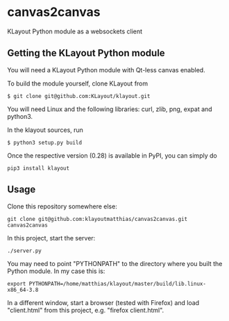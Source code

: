 # canvas2canvas

KLayout Python module as a websockets client

## Getting the KLayout Python module

You will need a KLayout Python module with Qt-less canvas enabled.

To build the module yourself, clone KLayout from

```
$ git clone git@github.com:KLayout/klayout.git
```

You will need Linux and the following libraries: curl, zlib, png, expat
and python3.

In the klayout sources, run

```
$ python3 setup.py build
```

Once the respective version (0.28) is available in PyPI, you can simply do

```
pip3 install klayout
```

## Usage

Clone this repository somewhere else:

```
git clone git@github.com:klayoutmatthias/canvas2canvas.git canvas2canvas
```

In this project, start the server:

```
./server.py
```

You may need to point "PYTHONPATH" to the directory where you built the
Python module. In my case this is:

```
export PYTHONPATH=/home/matthias/klayout/master/build/lib.linux-x86_64-3.8
```

In a different window, start a browser (tested with Firefox) 
and load "client.html" from this project, e.g. "firefox client.html".


